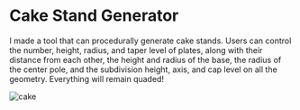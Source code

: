 # Cake Stand Generator

I made a tool that can procedurally generate cake stands. Users can control the number, height, radius, and taper level of plates, along with their distance from each other, the height and radius of the base, the radius of the center pole, and the subdivision height, axis, and cap level on all the geometry. Everything will remain quaded!

![cake](./gif/recordingcyl_1.gif)
